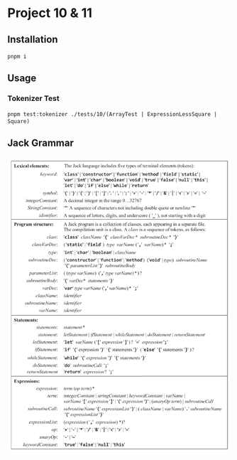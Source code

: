 # Project 10 & 11

## Installation

```shell
pnpm i
```

## Usage

### Tokenizer Test

```shell
pnpm test:tokenizer ./tests/10/(ArrayTest | ExpressionLessSquare | Square)
```

## Jack Grammar

![Jack Grammar](./docs/jackGrammar.png)
